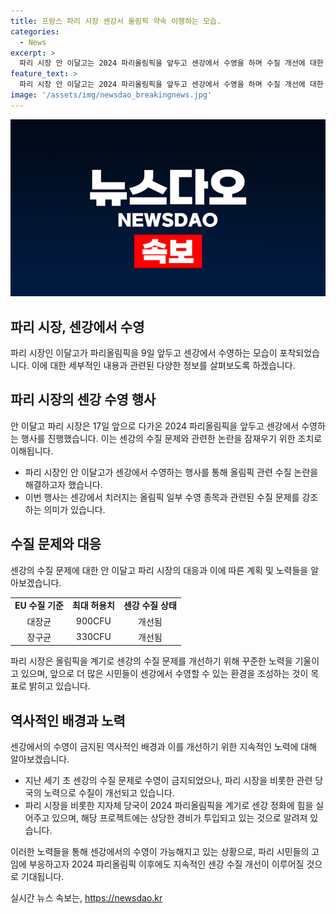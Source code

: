 ```yaml
---
title: 프랑스 파리 시장 센강서 올림픽 약속 이행하는 모습.
categories:
  - News
excerpt: >
  파리 시장 안 이달고는 2024 파리올림픽을 앞두고 센강에서 수영을 하며 수질 개선에 대한 성과를 입증했습니다. 센강에서의 수영이 오랜 소망으로, 이달고 시장의 행동은 파리시의 노력을 상징합니다. 수영 가능한 센강은 날 찾아가며 고전을 극복하고 있으며, 센강 정화 작업은 2024 파리올림픽을 계기로 가속화되고 있습니다. 4곳에 일반인을 위한 수영장을 마련하는 등 센강 환경 개선에 대한 계획이 진행 중이며, 이는 파리시의 역사적인 변화를 시사하고 있습니다.
feature_text: >
  파리 시장 안 이달고는 2024 파리올림픽을 앞두고 센강에서 수영을 하며 수질 개선에 대한 성과를 입증했습니다. 센강에서의 수영이 오랜 소망으로, 이달고 시장의 행동은 파리시의 노력을 상징합니다. 수영 가능한 센강은 날 찾아가며 고전을 극복하고 있으며, 센강 정화 작업은 2024 파리올림픽을 계기로 가속화되고 있습니다. 4곳에 일반인을 위한 수영장을 마련하는 등 센강 환경 개선에 대한 계획이 진행 중이며, 이는 파리시의 역사적인 변화를 시사하고 있습니다.
image: '/assets/img/newsdao_breakingnews.jpg'
---
```


<p><img src="/assets/img/newsdao_breakingnews.jpg" alt="cryptoinkorea 속보" /></p>

<h2 data-ke-size="size26">파리 시장, 센강에서 수영</h2>

<p data-ke-size="size16">파리 시장인 이달고가 파리올림픽을 9일 앞두고 센강에서 수영하는 모습이 포착되었습니다. 이에 대한 세부적인 내용과 관련된 다양한 정보를 살펴보도록 하겠습니다.</p>

<h2 data-ke-size="size24">파리 시장의 센강 수영 행사</h2>

<p data-ke-size="size16">안 이달고 파리 시장은 17일 앞으로 다가온 2024 파리올림픽을 앞두고 센강에서 수영하는 행사를 진행했습니다. 이는 센강의 수질 문제와 관련한 논란을 잠재우기 위한 조치로 이해됩니다.</p>

<ul>
    <li>파리 시장인 안 이달고가 센강에서 수영하는 행사를 통해 올림픽 관련 수질 논란을 해결하고자 했습니다.</li>
    <li>이번 행사는 센강에서 치러지는 올림픽 일부 수영 종목과 관련된 수질 문제를 강조하는 의미가 있습니다.</li>
</ul>

<h2 data-ke-size="size24">수질 문제와 대응</h2>

<p data-ke-size="size16">센강의 수질 문제에 대한 안 이달고 파리 시장의 대응과 이에 따른 계획 및 노력들을 알아보겠습니다.</p>

<table>
    <tr>
        <td style="text-align: center; height: 17px;"><b>EU 수질 기준</b></td>
        <td style="text-align: center; height: 17px;"><b>최대 허용치</b></td>
        <td style="text-align: center; height: 17px;"><b>센강 수질 상태</b></td>
    </tr>
    <tr>
        <td style="text-align: center; height: 17px;">대장균</td>
        <td style="text-align: center; height: 17px;">900CFU</td>
        <td style="text-align: center; height: 17px;">개선됨</td>
    </tr>
    <tr>
        <td style="text-align: center; height: 17px;">장구균</td>
        <td style="text-align: center; height: 17px;">330CFU</td>
        <td style="text-align: center; height: 17px;">개선됨</td>
    </tr>
</table>

<p data-ke-size="size16">파리 시장은 올림픽을 계기로 센강의 수질 문제를 개선하기 위해 꾸준한 노력을 기울이고 있으며, 앞으로 더 많은 시민들이 센강에서 수영할 수 있는 환경을 조성하는 것이 목표로 밝히고 있습니다.</p>

<h2 data-ke-size="size24">역사적인 배경과 노력</h2>

<p data-ke-size="size16">센강에서의 수영이 금지된 역사적인 배경과 이를 개선하기 위한 지속적인 노력에 대해 알아보겠습니다.</p>

<ul>
    <li>지난 세기 초 센강의 수질 문제로 수영이 금지되었으나, 파리 시장을 비롯한 관련 당국의 노력으로 수질이 개선되고 있습니다.</li>
    <li>파리 시장을 비롯한 지자체 당국이 2024 파리올림픽을 계기로 센강 정화에 힘을 실어주고 있으며, 해당 프로젝트에는 상당한 경비가 투입되고 있는 것으로 알려져 있습니다.</li>
</ul>

<p data-ke-size="size16">이러한 노력들을 통해 센강에서의 수영이 가능해지고 있는 상황으로, 파리 시민들의 고임에 부응하고자 2024 파리올림픽 이후에도 지속적인 센강 수질 개선이 이루어질 것으로 기대됩니다.</p>
실시간 뉴스 속보는, <a href="https://newsdao.kr" rel="dofollow">https://newsdao.kr</a>


